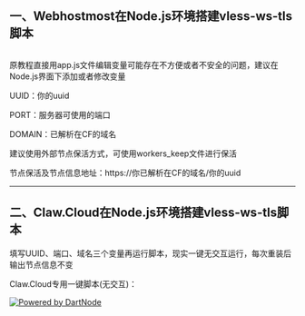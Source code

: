 ## 一、Webhostmost在Node.js环境搭建vless-ws-tls脚本

```

```

原教程直接用app.js文件编辑变量可能存在不方便或者不安全的问题，建议在Node.js界面下添加或者修改变量

UUID：你的uuid

PORT：服务器可使用的端口

DOMAIN：已解析在CF的域名


建议使用外部节点保活方式，可使用workers_keep文件进行保活

节点保活及节点信息地址：https://你已解析在CF的域名/你的uuid

-----------------------------------------------------

## 二、Claw.Cloud在Node.js环境搭建vless-ws-tls脚本

填写UUID、端口、域名三个变量再运行脚本，现实一键无交互运行，每次重装后输出节点信息不变

Claw.Cloud专用一键脚本(无交互)：




[![Powered by DartNode](https://dartnode.com/branding/DN-Open-Source-sm.png)](https://dartnode.com "Powered by DartNode - Free VPS for Open Source")
